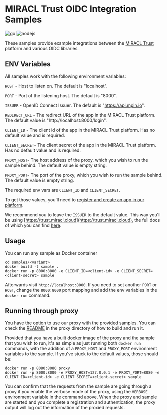 # MIRACL Trust OIDC Integration Samples

![go](https://github.com/miracl/oidc-samples/workflows/go/badge.svg)
![nodejs](https://github.com/miracl/oidc-samples/workflows/nodejs/badge.svg)


These samples provide example integrations between the [MIRACL Trust](https://miracl.com) platform and various OIDC libraries.

## ENV Variables

All samples work with the following environment variables:

`HOST` - Host to listen on. The default is "localhost".

`PORT` - Port of the listening host. The default is "8000".

`ISSUER` - OpenID Connect Issuer. The default is "https://api.mpin.io".

`REDIRECT_URL` - The redirect URL of the app in the MIRACL Trust platform. The default value is "http://localhost:8000/login".

`CLIENT_ID` - The client id of the app in the MIRACL Trust platform. Has no default value and is required.

`CLIENT_SECRET`- The client secret of the app in the MIRACL Trust platform. Has no default value and is required.

`PROXY_HOST`- The host address of the proxy, which you wish to run the sample behind. The default value is empty string.

`PROXY_PORT`- The port of the proxy, which you wish to run the sample behind. The default value is empty string.


The required env vars are `CLIENT_ID` and `CLIENT_SECRET`.

To get those values, you'll need to [register and create an app in our platform](https://docs.miracl.cloud/get-started/).

We recommend you to leave the `ISSUER` to the default value. This way you'll be using [https://trust.miracl.cloud](https://trust.miracl.cloud), the full docs of which you can find [here](https://docs.miracl.cloud/).

## Usage

You can run any sample as Docker container

```
cd samples/<variant>
docker build -t sample .
docker run -p 8000:8000 -e CLIENT_ID=<client-id> -e CLIENT_SECRET=<client-secret> sample
```

Afterwards visit `http://localhost:8000`. If you need to set another `PORT` or `HOST`, change the `8000:8000` port mapping and add the env variables in the `docker run` command.

## Running through proxy

You have the option to use our proxy with the provided samples. You can check the [README](proxy/README.md) in the proxy directory of how to build and run it.

Provided that you have a built docker image of the proxy and the sample that you wish to run, it's as simple as just running both `docker run` commands, with the addition of a `PROXY_HOST` and `PROXY_PORT` environment variables to the sample. If you've stuck to the default values, those should be:

```
docker run -p 8080:8080 proxy
docker run -p 8000:8000 -e PROXY_HOST=127.0.0.1 -e PROXY_PORT=8080 -e CLIENT_ID=<client-id> -e CLIENT_SECRET=<client-secret> sample
```

You can confirm that the requests from the sample are going through a proxy if you enable the verbose mode of the proxy, using the `VERBOSE` environment variable in the command above. When the proxy and sample are started and you complete a registration and authentication, the proxy output will log out the information of the proxied requests.
